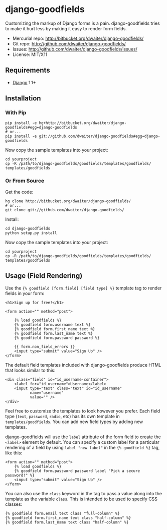 django-goodfields
=================

Customizing the markup of Django forms is a pain. django-goodfields tries to
make it hurt less by making it easy to render form fields.

* Mercurial repo: <http://bitbucket.org/dwaiter/django-goodfields/>
* Git repo: <http://github.com/dwaiter/django-goodfields/>
* Issues: <http://github.com/dwaiter/django-goodfields/issues/>
* License: MIT/X11

Requirements
------------

* [Django][] 1.1+

[Django]: http://djangoproject.com/

Installation
------------

### With Pip

    pip install -e hg+http://bitbucket.org/dwaiter/django-goodfields#egg=django-goodfields
    # or...
    pip install -e git://github.com/dwaiter/django-goodfields#egg=django-goodfields

Now copy the sample templates into your project:

    cd yourproject
    cp -R /path/to/django-goodfields/goodfields/templates/goodfields/ templates/goodfields

### Or From Source

Get the code:

    hg clone http://bitbucket.org/dwaiter/django-goodfields/
    # or...
    git clone git://github.com/dwaiter/django-goodfields/

Install:

    cd django-goodfields
    python setup.py install

Now copy the sample templates into your project:

    cd yourproject
    cp -R /path/to/django-goodfields/goodfields/templates/goodfields/ templates/goodfields

Usage (Field Rendering)
-----------------------

Use the `{% goodfield [form.field] [field type] %}` template tag to render
fields in your form:

    <h1>Sign up for free!</h1>

    <form action="" method="post">

        {% load goodfields %}
        {% goodfield form.username text %}
        {% goodfield form.first_name text %}
        {% goodfield form.last_name text %}
        {% goodfield form.password password %}

        {{ form.non_field_errors }}
        <input type="submit" value="Sign Up" />
    </form>

The default field templates included with django-goodfields produce HTML that
looks similar to this:

    <div class="field" id="id_username-container">
        <label for="id_username">Username</label>
        <input type="text" class="text" id="id_username"
               name="username"
               value="" />
    </div>

Feel free to customize the templates to look however you prefer. Each field
type (`text`, `password`, `radio`, etc) has its own template in
`templates/goodfields`. You can add new field types by adding new templates.

django-goodfields will use the `label` attribute of the form field to create
the `<label>` element by default. You can specify a custom label for a
particular rendering of a field by using `label "new label"` in the
`{% goodfield %}` tag, like this:

    <form action="" method="post">
        {% load goodfields %}
        {% goodfield form.password password label "Pick a secure password!" %}
        <input type="submit" value="Sign Up" />
    </form>

You can also use the `class` keyword in the tag to pass a value along into the
template as the variable `class`.  This is intended to be used to specify CSS
classes:

    {% goodfield form.email text class "full-column" %}
    {% goodfield form.first_name text class "half-column" %}
    {% goodfield form.last_name text class "half-column" %}

